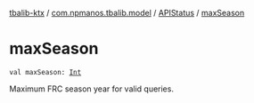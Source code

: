 [tbalib-ktx](../../index.md) / [com.npmanos.tbalib.model](../index.md) / [APIStatus](index.md) / [maxSeason](./max-season.md)

# maxSeason

`val maxSeason: `[`Int`](https://kotlinlang.org/api/latest/jvm/stdlib/kotlin/-int/index.html)

Maximum FRC season year for valid queries.

